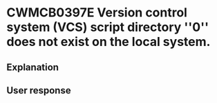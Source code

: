 # CWMCB0397E Version control system (VCS) script directory ''0'' does not exist on the local system.

## Explanation

## User response